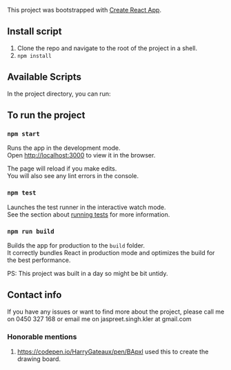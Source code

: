 This project was bootstrapped with [Create React App](https://github.com/facebook/create-react-app).

## Install script
1. Clone the repo and navigate to the root of the project in a shell.
2. `npm install`

## Available Scripts

In the project directory, you can run:

## To run the project
### `npm start`

Runs the app in the development mode.<br>
Open [http://localhost:3000](http://localhost:3000) to view it in the browser.

The page will reload if you make edits.<br>
You will also see any lint errors in the console.

### `npm test`

Launches the test runner in the interactive watch mode.<br>
See the section about [running tests](https://facebook.github.io/create-react-app/docs/running-tests) for more information.

### `npm run build`

Builds the app for production to the `build` folder.<br>
It correctly bundles React in production mode and optimizes the build for the best performance.

PS: This project was built in a day so might be bit untidy.

## Contact info
If you have any issues or want to find more about the project, please call me on 0450 327 168 or email me on jaspreet.singh.kler at gmail.com 

### Honorable mentions
1. https://codepen.io/HarryGateaux/pen/BApxl used this to create the drawing board.

